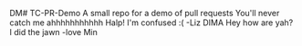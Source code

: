 DM# TC-PR-Demo
A small repo for a demo of pull requests
You'll never catch me 
ahhhhhhhhhhh
Halp! I'm confused :( -Liz
DIMA 
Hey how are yah?
I did the jawn
-love Min

